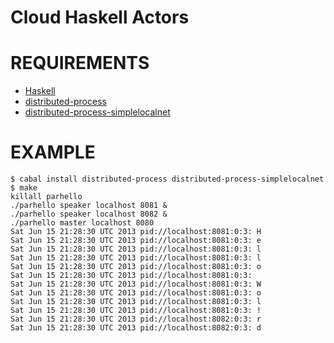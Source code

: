# Cloud Haskell Actors

# REQUIREMENTS

* [Haskell](http://www.haskell.org/)
* [distributed-process](http://hackage.haskell.org/package/distributed-process)
* [distributed-process-simplelocalnet](http://hackage.haskell.org/package/distributed-process-simplelocalnet)

# EXAMPLE

    $ cabal install distributed-process distributed-process-simplelocalnet
    $ make
    killall parhello
    ./parhello speaker localhost 8081 &
    ./parhello speaker localhost 8082 &
    ./parhello master localhost 8080
    Sat Jun 15 21:28:30 UTC 2013 pid://localhost:8081:0:3: H
    Sat Jun 15 21:28:30 UTC 2013 pid://localhost:8081:0:3: e
    Sat Jun 15 21:28:30 UTC 2013 pid://localhost:8081:0:3: l
    Sat Jun 15 21:28:30 UTC 2013 pid://localhost:8081:0:3: l
    Sat Jun 15 21:28:30 UTC 2013 pid://localhost:8081:0:3: o
    Sat Jun 15 21:28:30 UTC 2013 pid://localhost:8081:0:3:  
    Sat Jun 15 21:28:30 UTC 2013 pid://localhost:8081:0:3: W
    Sat Jun 15 21:28:30 UTC 2013 pid://localhost:8081:0:3: o
    Sat Jun 15 21:28:30 UTC 2013 pid://localhost:8081:0:3: l
    Sat Jun 15 21:28:30 UTC 2013 pid://localhost:8081:0:3: !
    Sat Jun 15 21:28:30 UTC 2013 pid://localhost:8082:0:3: r
    Sat Jun 15 21:28:30 UTC 2013 pid://localhost:8082:0:3: d

